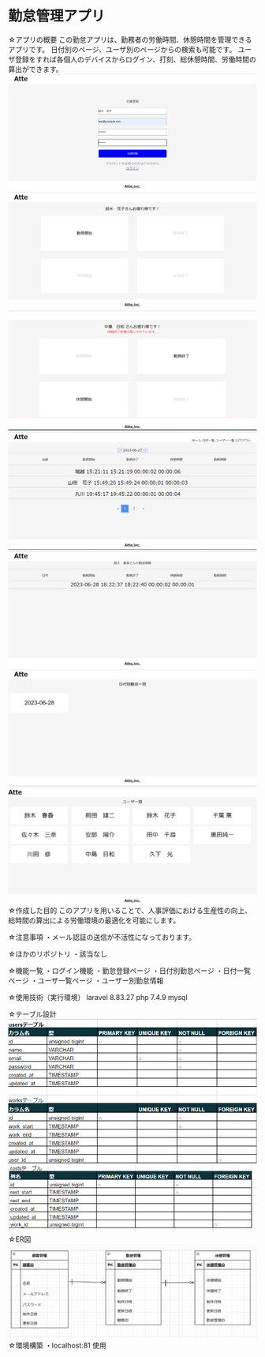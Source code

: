 # 勤怠管理アプリ

☆アプリの概要
この勤怠アプリは、勤務者の労働時間、休憩時間を管理できるアプリです。
日付別のページ、ユーザ別のページからの検索も可能です。
ユーザ登録をすれば各個人のデバイスからログイン、打刻、総休憩時間、労働時間の算出ができます。
![会員登録ページ](images/a.png)
![打刻ページ１](images/b.png)
![打刻ページ２](images/c.png)
![日付別勤怠情報](images/d.png)
![ユーザー別勤怠情報](images/e.png)
![日付一覧](images/f.png)
![ユーザー一覧](images/g.png)
☆作成した目的
このアプリを用いることで、人事評価における生産性の向上、総時間の算出による労働環境の最適化を可能にします。

☆注意事項
・メール認証の送信が不活性になっております。

☆ほかのリポジトリ
・該当なし

☆機能一覧
・ログイン機能
・勤怠登録ページ
・日付別勤怠ページ
・日付一覧ページ
・ユーザ一覧ページ
・ユーザー別勤怠情報

☆使用技術（実行環境）
laravel 8.83.27
php 7.4.9
mysql

☆テーブル設計
![テーブル設計](images/table1.png)
![テーブル設計](images/table2.png)
☆ER図
![ER図](images/ER.png)
☆環境構築
・localhost:81 使用

